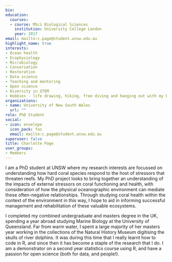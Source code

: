 ```yaml
---
bio: 
education:
  courses:
  - course: MSci Biological Sciences
    institution: University College London
    year: 2017
email: mailto:c.page@student.unsw.edu.au
highlight_name: true
interests:
- Ocean health
- Ecophysiology
- Microbiology
- Conservation
- Restoration
- Data science
- Teaching and mentoring
- Open science
- Diversity in STEM
- Hobbies - life drawing, hiking, free diving and hanging out with my border collie.
organizations:
- name: University of New South Wales
  url: ""
role: PhD Student 
social:
- icon: envelope
  icon_pack: fas
  email: mailto:c.page@student.unsw.edu.au
superuser: false
title: Charlotte Page
user_groups:
- Members
---
```


I am a PhD student at UNSW where my research interests are focussed on understanding how hard coral species respond to the host of stressors that threaten reefs. My PhD project looks to bring together an understanding of the impacts of external stressors on coral functioning and health, with consideration of how the physical oceanographic environment can mediate these often-negative relationships. Through studying coral health within the context of the environment in this way, I hope to aid in informing successful management and rehabilitation of these valuable ecosystems.

I completed my combined undergraduate and masters degree in the UK, spending a year abroad studying Marine Biology at the University of Queensland. Far from warm water, I spent a large majority of her masters year working in the collections of the Natural History Museum digitising the skulls of river dolphins. It was during this time that I really learnt how to code in R, and since then it has become a staple of the research that I do. I am a demonstrator on a second year statistics course using R, and have a passion for open science (both for data, and people!).
